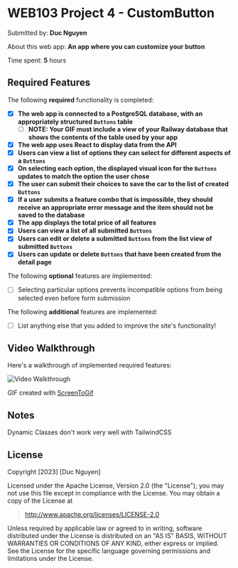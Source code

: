 # WEB103 Project 4 - CustomButton

Submitted by: **Duc Nguyen**

About this web app: **An app where you can customize your button**

Time spent: **5** hours

## Required Features

The following **required** functionality is completed:

<!-- Make sure to check off completed functionality below -->

- [x] **The web app is connected to a PostgreSQL database, with an appropriately structured `Buttons` table**
  - [ ] **NOTE: Your GIF must include a view of your Railway database that shows the contents of the table used by your app**
- [x] **The web app uses React to display data from the API**
- [x] **Users can view a list of options they can select for different aspects of a `Buttons`**
- [x] **On selecting each option, the displayed visual icon for the `Buttons` updates to match the option the user chose**
- [x] **The user can submit their choices to save the car to the list of created `Buttons`**
- [x] **If a user submits a feature combo that is impossible, they should receive an appropriate error message and the item should not be saved to the database**
- [x] **The app displays the total price of all features**
- [x] **Users can view a list of all submitted `Buttons`**
- [x] **Users can edit or delete a submitted `Buttons` from the list view of submitted `Buttons`**
- [x] **Users can update or delete `Buttons` that have been created from the detail page**

The following **optional** features are implemented:

- [ ] Selecting particular options prevents incompatible options from being selected even before form submission

The following **additional** features are implemented:

- [ ] List anything else that you added to improve the site's functionality!

## Video Walkthrough

Here's a walkthrough of implemented required features:

<img src='./P3_CodePath.gif' title='Video Walkthrough' width='' alt='Video Walkthrough' />

<!-- Replace this with whatever GIF tool you used! -->

GIF created with [ScreenToGif](https://www.screentogif.com/)

## Notes

Dynamic Classes don't work very well with TailwindCSS

## License

Copyright [2023] [Duc Nguyen]

Licensed under the Apache License, Version 2.0 (the "License"); you may not use this file except in compliance with the License. You may obtain a copy of the License at

> http://www.apache.org/licenses/LICENSE-2.0

Unless required by applicable law or agreed to in writing, software distributed under the License is distributed on an "AS IS" BASIS, WITHOUT WARRANTIES OR CONDITIONS OF ANY KIND, either express or implied. See the License for the specific language governing permissions and limitations under the License.
